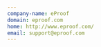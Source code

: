 ```yaml
---
company-name: eProof
domain: eproof.com
home: http://www.eproof.com/
email: support@eproof.com
---
```




